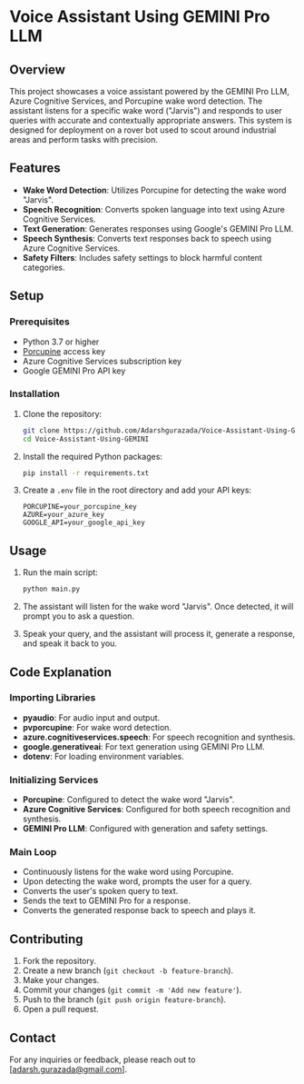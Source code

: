 # Voice Assistant Using GEMINI Pro LLM

## Overview

This project showcases a voice assistant powered by the GEMINI Pro LLM, Azure Cognitive Services, and Porcupine wake word detection. The assistant listens for a specific wake word ("Jarvis") and responds to user queries with accurate and contextually appropriate answers. This system is designed for deployment on a rover bot used to scout around industrial areas and perform tasks with precision.

## Features

- **Wake Word Detection**: Utilizes Porcupine for detecting the wake word "Jarvis".
- **Speech Recognition**: Converts spoken language into text using Azure Cognitive Services.
- **Text Generation**: Generates responses using Google's GEMINI Pro LLM.
- **Speech Synthesis**: Converts text responses back to speech using Azure Cognitive Services.
- **Safety Filters**: Includes safety settings to block harmful content categories.

## Setup

### Prerequisites

- Python 3.7 or higher
- [Porcupine](https://picovoice.ai/platform/porcupine/) access key
- Azure Cognitive Services subscription key
- Google GEMINI Pro API key

### Installation

1. Clone the repository:

    ```bash
    git clone https://github.com/Adarshgurazada/Voice-Assistant-Using-GEMINI.git
    cd Voice-Assistant-Using-GEMINI
    ```

2. Install the required Python packages:

    ```bash
    pip install -r requirements.txt
    ```

3. Create a `.env` file in the root directory and add your API keys:

    ```env
    PORCUPINE=your_porcupine_key
    AZURE=your_azure_key
    GOOGLE_API=your_google_api_key
    ```

## Usage

1. Run the main script:

    ```bash
    python main.py
    ```

2. The assistant will listen for the wake word "Jarvis". Once detected, it will prompt you to ask a question.

3. Speak your query, and the assistant will process it, generate a response, and speak it back to you.

## Code Explanation

### Importing Libraries

- **pyaudio**: For audio input and output.
- **pvporcupine**: For wake word detection.
- **azure.cognitiveservices.speech**: For speech recognition and synthesis.
- **google.generativeai**: For text generation using GEMINI Pro LLM.
- **dotenv**: For loading environment variables.

### Initializing Services

- **Porcupine**: Configured to detect the wake word "Jarvis".
- **Azure Cognitive Services**: Configured for both speech recognition and synthesis.
- **GEMINI Pro LLM**: Configured with generation and safety settings.

### Main Loop

- Continuously listens for the wake word using Porcupine.
- Upon detecting the wake word, prompts the user for a query.
- Converts the user's spoken query to text.
- Sends the text to GEMINI Pro for a response.
- Converts the generated response back to speech and plays it.

## Contributing

1. Fork the repository.
2. Create a new branch (`git checkout -b feature-branch`).
3. Make your changes.
4. Commit your changes (`git commit -m 'Add new feature'`).
5. Push to the branch (`git push origin feature-branch`).
6. Open a pull request.


## Contact

For any inquiries or feedback, please reach out to [adarsh.gurazada@gmail.com].
